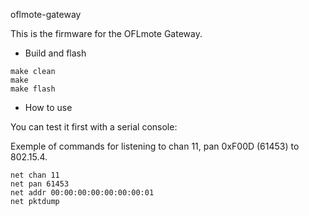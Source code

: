 oflmote-gateway

This is the firmware for the OFLmote Gateway. 

  * Build and flash

```
make clean
make 
make flash
```

  * How to use

You can test it first with a serial console: 


Exemple of commands for listening to chan 11, pan 0xF00D (61453) to 802.15.4. 

```
net chan 11
net pan 61453
net addr 00:00:00:00:00:00:00:01 
net pktdump
```
